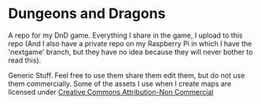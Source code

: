 # Dungeons and Dragons

A repo for my DnD game. Everything I share in the game, I upload to this repo (And I also have a private repo on my Raspberry Pi in which I have the 'nextgame' branch, but they have no idea because they will never bother to read this).

Generic Stuff. Feel free to use them share them edit them, but do not use them commercially. Some of the assets I use when I create maps are licensed under [Creative Commons Attribution-Non Commercial](https://creativecommons.org/licenses/by-nc/3.0/)
